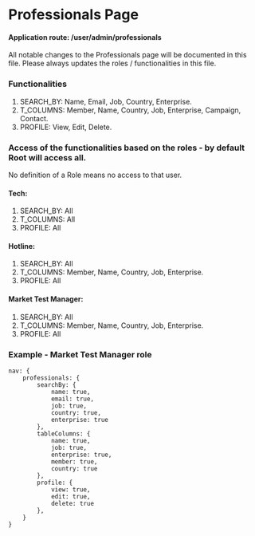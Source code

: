 # Professionals Page

#### Application route: /user/admin/professionals

All notable changes to the Professionals page will be documented in this file. 
Please always updates the roles / functionalities in this file. 

### Functionalities

1. SEARCH_BY: Name, Email, Job, Country, Enterprise.
2. T_COLUMNS: Member, Name, Country, Job, Enterprise, Campaign, Contact.   
3. PROFILE: View, Edit, Delete. 

### Access of the functionalities based on the roles - by default Root will access all.

No definition of a Role means no access to that user.

#### Tech:

1. SEARCH_BY: All
2. T_COLUMNS: All
3. PROFILE: All

#### Hotline:

1. SEARCH_BY: All
2. T_COLUMNS: Member, Name, Country, Job, Enterprise.
3. PROFILE: All

#### Market Test Manager:

1. SEARCH_BY: All
2. T_COLUMNS: Member, Name, Country, Job, Enterprise.
3. PROFILE: All

### Example - Market Test Manager role

```
nav: { 
    professionals: { 
        searchBy: { 
            name: true, 
            email: true, 
            job: true, 
            country: true,
            enterprise: true
        }, 
        tableColumns: { 
            name: true, 
            job: true, 
            enterprise: true, 
            member: true, 
            country: true 
        }, 
        profile: { 
            view: true, 
            edit: true, 
            delete: true
        },
    } 
}

```
